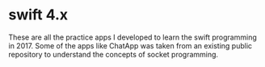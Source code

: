 # swift 4.x

These are all the practice apps I developed to learn the swift programming in 2017. Some of the apps like ChatApp was taken from an existing public repository to understand the concepts of socket programming.
